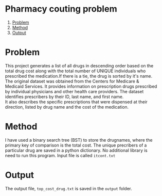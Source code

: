 # Pharmacy couting problem 
1. [Problem](README.md#problem)
2. [Method](README.md#method)
3. [Output](README.md#output)

# Problem

This project generates a list of all drugs in descending order based on the total drug cost 
along with the total number of UNIQUE individuals who prescribed the medication.If there is a tie, 
the drug is sorted by it's name. The original dataset was obtained from the Centers for Medicare 
& Medicaid Services. It provides information on prescription drugs prescribed by individual 
physicians and other health care providers. The dataset identifies prescribers by their ID, last name, and first name.  
It also describes the specific prescriptions that were dispensed at their direction, listed by 
drug name and the cost of the medication. 



# Method

I have used a binary search tree (BST) to store the drugnames, where the primary key of comparison is 
the total cost. The unique precribers of a particular drug are saved in a python dictionary. 
No additional library is need to run this program. Input file is called `itcont.txt`

# Output 

The output file, `top_cost_drug.txt` is saved in the `output` folder.




